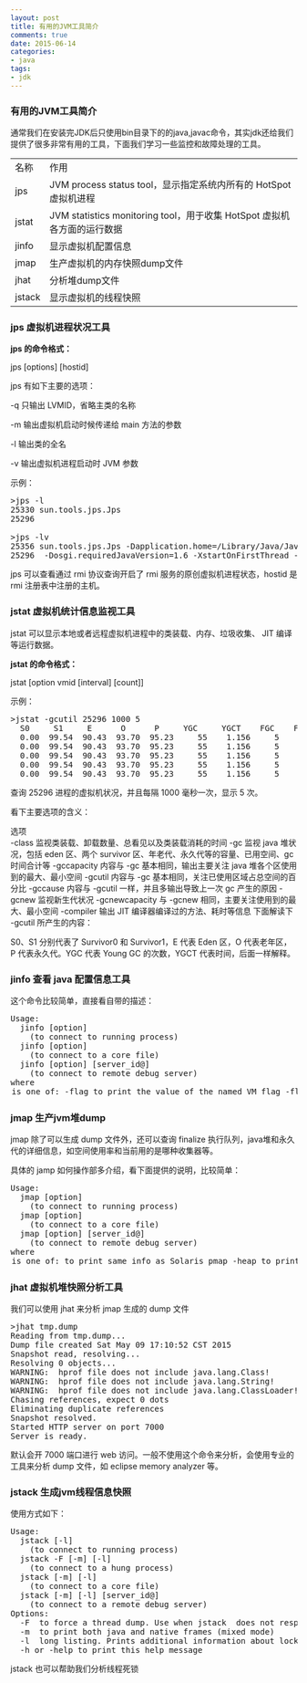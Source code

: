 ```yaml
---
layout: post
title: 有用的JVM工具简介
comments: true
date: 2015-06-14
categories:
- java
tags:
- jdk
---
```


### 有用的JVM工具简介

通常我们在安装完JDK后只使用bin目录下的的java,javac命令，其实jdk还给我们提供了很多非常有用的工具，下面我们学习一些监控和故障处理的工具。

<!-- more -->

<table>
<tr>                                                                                                                         
	<td>名称</td>
	<td>作用</td>
</tr>
<tr>
	<td>jps</td>
	<td>JVM process status tool，显示指定系统内所有的 HotSpot 虚拟机进程</td>
</tr>
<tr>
	<td>jstat</td>
	<td>JVM statistics monitoring tool，用于收集 HotSpot 虚拟机各方面的运行数据</td>
</tr>
<tr>
	<td>jinfo</td>
	<td>显示虚拟机配置信息</td>
</tr>
<tr>
	<td>jmap</td>
	<td>生产虚拟机的内存快照dump文件</td>
</tr>
<tr>
	<td>jhat</td>
	<td>分析堆dump文件</td>
</tr>
<tr>
	<td>jstack</td>
	<td>显示虚拟机的线程快照</td>
</tr>
</table>

### jps 虚拟机进程状况工具

**jps 的命令格式：**

jps [options] [hostid]

jps 有如下主要的选项：

-q	只输出 LVMID，省略主类的名称

-m	输出虚拟机启动时候传递给 main 方法的参数

-l	输出类的全名

-v	输出虚拟机进程启动时 JVM 参数

示例：
<pre>
>jps -l
25330 sun.tools.jps.Jps
25296

>jps -lv
25356 sun.tools.jps.Jps -Dapplication.home=/Library/Java/JavaVirtualMachines/jdk1.7.0_71.jdk/Contents/Home -Xms8m
25296  -Dosgi.requiredJavaVersion=1.6 -XstartOnFirstThread -Dorg.Eclipse.swt.internal.carbon.smallFonts -XX:MaxPermSize=256m -Xms40m -Xmx512m -Xdock:icon=../Resources/Eclipse.icns -XstartOnFirstThread -Dorg.eclipse.swt.internal.carbon.smallFonts
</pre>

jps 可以查看通过 rmi 协议查询开启了 rmi 服务的原创虚拟机进程状态，hostid 是 rmi 注册表中注册的主机。


### jstat 虚拟机统计信息监视工具

jstat 可以显示本地或者远程虚拟机进程中的类装载、内存、垃圾收集、 JIT 编译等运行数据。

**jstat 的命令格式：**

jstat [option vmid [interval] [count]]

示例：
<pre>
>jstat -gcutil 25296 1000 5
  S0     S1     E      O      P     YGC     YGCT    FGC    FGCT     GCT
  0.00  99.54  90.43  93.70  95.23     55    1.156     5    1.990    3.146
  0.00  99.54  90.43  93.70  95.23     55    1.156     5    1.990    3.146
  0.00  99.54  90.43  93.70  95.23     55    1.156     5    1.990    3.146
  0.00  99.54  90.43  93.70  95.23     55    1.156     5    1.990    3.146
  0.00  99.54  90.43  93.70  95.23     55    1.156     5    1.990    3.146
</pre>

查询 25296 进程的虚拟机状况，并且每隔 1000 毫秒一次，显示 5 次。

看下主要选项的含义：

选项	
-class	监视类装载、卸载数量、总看见以及类装载消耗的时间
-gc	监视 java 堆状况，包括 eden 区、两个 survivor 区、年老代、永久代等的容量、已用空间、gc 时间合计等
-gccapacity	内容与 -gc 基本相同，输出主要关注 java 堆各个区使用到的最大、最小空间
-gcutil	内容与 -gc 基本相同，关注已使用区域占总空间的百分比
-gccause	内容与 -gcutil 一样，并且多输出导致上一次 gc 产生的原因
-gcnew	监视新生代状况
-gcnewcapacity	与 -gcnew 相同，主要关注使用到的最大、最小空间
-compiler	输出 JIT 编译器编译过的方法、耗时等信息
下面解读下 -gcutil 所产生的内容：

S0、S1 分别代表了 Survivor0 和 Survivor1，E 代表 Eden 区，O 代表老年区， P 代表永久代。YGC 代表 Young GC 的次数，YGCT 代表时间，后面一样解释。

### jinfo 查看 java 配置信息工具

这个命令比较简单，直接看自带的描述：
<pre>
Usage:
  jinfo [option] <pid>
    (to connect to running process)
  jinfo [option] <executable <core>
    (to connect to a core file)
  jinfo [option] [server_id@]<remote server IP or hostname>
    (to connect to remote debug server)
where <option> is one of:
  -flag <name>		 to print the value of the named VM flag
  -flag [+|-]<name>	to enable or disable the named VM flag
  -flag <name>=<value> to set the named VM flag to the given value
  -flags			   to print VM flags
  -sysprops			to print Java system properties
  <no option>		  to print both of the above
  -h | -help		   to print this help message
</pre>

### jmap 生产jvm堆dump

jmap 除了可以生成 dump 文件外，还可以查询 finalize 执行队列，java堆和永久代的详细信息，如空间使用率和当前用的是哪种收集器等。

具体的 jamp 如何操作部多介绍，看下面提供的说明，比较简单：
<pre>
Usage:
  jmap [option] <pid>
    (to connect to running process)
  jmap [option] <executable <core>
    (to connect to a core file)
  jmap [option] [server_id@]<remote server IP or hostname>
    (to connect to remote debug server)
where <option> is one of:
  <none>			   to print same info as Solaris pmap
  -heap				to print java heap summary
  -histo[:live]		to print histogram of java object heap; if the "live"
             suboption is specified, only count live objects
  -permstat			to print permanent generation statistics
  -finalizerinfo	   to print information on objects awaiting finalization
  -dump:<dump-options> to dump java heap in hprof binary format
             dump-options:
               live		 dump only live objects; if not specified,
                    all objects in the heap are dumped.
               format=b	 binary format
               file=<file>  dump heap to <file>
             Example: jmap -dump:live,format=b,file=heap.bin <pid>
  -F				   force. Use with -dump:<dump-options> <pid> or -histo
             to force a heap dump or histogram when <pid> does not
             respond. The "live" suboption is not supported
             in this mode.
  -h | -help		   to print this help message
  -J<flag>			 to pass <flag> directly to the runtime system
</pre>

### jhat 虚拟机堆快照分析工具

我们可以使用 jhat 来分析 jmap 生成的 dump 文件

<pre>
>jhat tmp.dump
Reading from tmp.dump...
Dump file created Sat May 09 17:10:52 CST 2015
Snapshot read, resolving...
Resolving 0 objects...
WARNING:  hprof file does not include java.lang.Class!
WARNING:  hprof file does not include java.lang.String!
WARNING:  hprof file does not include java.lang.ClassLoader!
Chasing references, expect 0 dots
Eliminating duplicate references
Snapshot resolved.
Started HTTP server on port 7000
Server is ready.
</pre>

默认会开 7000 端口进行 web 访问。一般不使用这个命令来分析，会使用专业的工具来分析 dump 文件，如 eclipse memory analyzer 等。

### jstack 生成jvm线程信息快照

使用方式如下：
<pre>
Usage:
  jstack [-l] <pid>
    (to connect to running process)
  jstack -F [-m] [-l] <pid>
    (to connect to a hung process)
  jstack [-m] [-l] <executable> <core>
    (to connect to a core file)
  jstack [-m] [-l] [server_id@]<remote server IP or hostname>
    (to connect to a remote debug server)
Options:
  -F  to force a thread dump. Use when jstack <pid> does not respond (process is hung)
  -m  to print both java and native frames (mixed mode)
  -l  long listing. Prints additional information about locks
  -h or -help to print this help message
</pre>

jstack 也可以帮助我们分析线程死锁